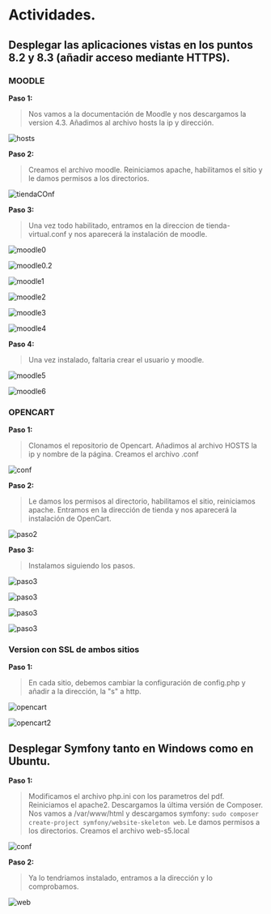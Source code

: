 # Actividades.


## Desplegar las aplicaciones vistas en los puntos 8.2 y 8.3 (añadir acceso mediante HTTPS).


### MOODLE

**Paso 1:**

>Nos vamos a la documentación de Moodle y nos descargamos la version 4.3. Añadimos al archivo hosts la ip y dirección.

![hosts](Ejercicio7/HOSTS.png)


**Paso 2:**

>Creamos el archivo moodle. Reiniciamos apache, habilitamos el sitio y le damos permisos a los directorios.

![tiendaCOnf](Ejercicio6/Moodle2.png)

**Paso 3:**

> Una vez todo habilitado, entramos en la direccion de tienda-virtual.conf y nos aparecerá la instalación de moodle.

![moodle0](Ejercicio6/Moodle4.png)

![moodle0.2](Ejercicio6/Moodle5.png)

![moodle1](Ejercicio6/20231109_09h59m07s_grim.png)

![moodle2](Ejercicio6/20231109_10h03m01s_grim.png)

![moodle3](Ejercicio6/20231109_10h04m03s_grim.png)

![moodle4](Ejercicio6/20231109_10h04m25s_grim.png)


**Paso 4:**

>Una vez instalado, faltaria crear el usuario y moodle.

![moodle5](Ejercicio6/20231111_18h00m44s_grim.png)

![moodle6](Ejercicio6/20231111_18h08m39s_grim.png)


### OPENCART

**Paso 1:**

>Clonamos el repositorio de Opencart. Añadimos al archivo HOSTS la ip y nombre de la página. Creamos el archivo .conf

![conf](Ejercicio6/Paso2.png)


**Paso 2:**

> Le damos los permisos al directorio, habilitamos el sitio, reiniciamos apache. Entramos en la dirección de tienda y nos aparecerá la instalación de OpenCart.

![paso2](Ejercicio6/Paso5.png)


**Paso 3:**

>Instalamos siguiendo los pasos.

![paso3](Ejercicio6/Paso5b.png)

![paso3](Ejercicio6/Paso5c.png)

![paso3](Ejercicio6/Paso5d.png)

![paso3](Ejercicio6/Paso5e.png)


### Version con SSL de ambos sitios

**Paso 1:**

> En cada sitio, debemos cambiar la configuración de config.php y añadir a la dirección, la "s" a http.

![opencart](Ejercicio7/OpenCART.png)

![opencart2](Ejercicio7/OPENCART2.png)






## Desplegar Symfony tanto en Windows como en Ubuntu.

**Paso 1:**

> Modificamos el archivo php.ini con los parametros del pdf. Reiniciamos el apache2. Descargamos la última versión de Composer. Nos vamos a /var/www/html y descargamos symfony: `sudo composer create-project symfony/website-skeleton web`. Le damos permisos a los directorios. Creamos el archivo web-s5.local


![conf](Ejercicio7/SymfonyCOnf.png)


**Paso 2:**

> Ya lo tendriamos instalado, entramos a la dirección y lo comprobamos.

![web](Ejercicio7/20231113_10h41m06s_grim.png)

